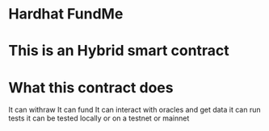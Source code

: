 # Hardhat FundMe  
# This is an Hybrid smart contract  
# What this contract does
It can withraw
It can fund
It can interact with oracles and get data
it can run tests
it can be tested locally or on a testnet or mainnet